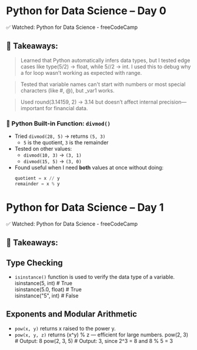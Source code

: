 # Python for Data Science – Day 0

✅ Watched: Python for Data Science - freeCodeCamp

## 🧠 Takeaways:
> Learned that Python automatically infers data types, but I tested edge cases like type(5/2) → float, while 5//2 → int. I used this to debug why a for loop wasn’t working as expected with range.

> Tested that variable names can't start with numbers or most special characters (like #, @), but _var1 works.

> Used round(3.14159, 2) → 3.14  but doesn’t affect internal precision—important for financial data.

### 🧠 Python Built-in Function: `divmod()`

- Tried `divmod(28, 5)` → returns `(5, 3)`
  - `5` is the quotient, `3` is the remainder
- Tested on other values:
  - `divmod(10, 3)` → `(3, 1)`
  - `divmod(15, 5)` → `(3, 0)`
- Found useful when I need **both** values at once without doing:
  ```python
  quotient = x // y
  remainder = x % y

# Python for Data Science – Day 1

✅ Watched: Python for Data Science - freeCodeCamp

## 🧠 Takeaways:
## Type Checking

- `isinstance()` function is used to verify the data type of a variable.
isinstance(5, int)        # True  
isinstance(5.0, float)    # True  
isinstance("5", int)      # False

## Exponents and Modular Arithmetic

- `pow(x, y)` returns x raised to the power y.
- `pow(x, y, z)` returns (x^y) % z — efficient for large numbers.
pow(2, 3)       # Output: 8
pow(2, 3, 5)    # Output: 3, since 2^3 = 8 and 8 % 5 = 3

